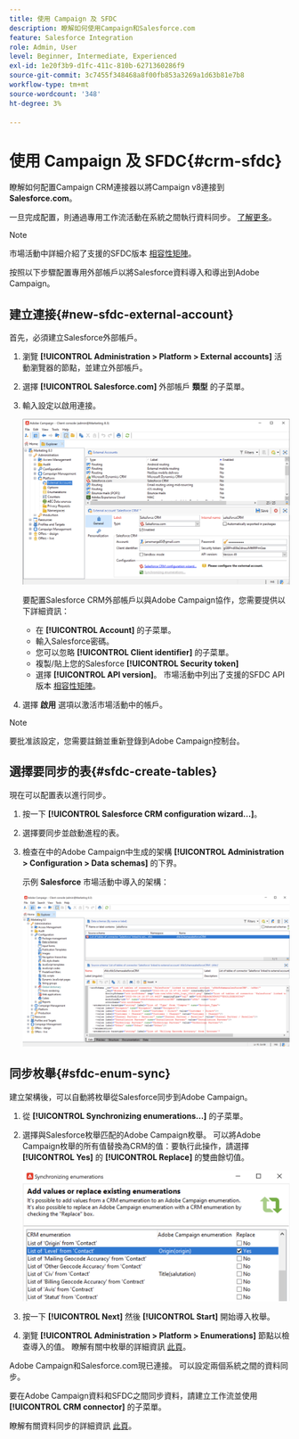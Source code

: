 ```yaml
---
title: 使用 Campaign 及 SFDC
description: 瞭解如何使用Campaign和Salesforce.com
feature: Salesforce Integration
role: Admin, User
level: Beginner, Intermediate, Experienced
exl-id: 1e20f3b9-d1fc-411c-810b-6271360286f9
source-git-commit: 3c7455f348468a8f00fb853a3269a1d63b81e7b8
workflow-type: tm+mt
source-wordcount: '348'
ht-degree: 3%

---
```


# 使用 Campaign 及 SFDC{#crm-sfdc}

瞭解如何配置Campaign CRM連接器以將Campaign v8連接到 **Salesforce.com**。

一旦完成配置，則通過專用工作流活動在系統之間執行資料同步。 [了解更多](crm-data-sync.md)。

>[!NOTE]
>
>市場活動中詳細介紹了支援的SFDC版本 [相容性矩陣](../start/compatibility-matrix.md)。

按照以下步驟配置專用外部帳戶以將Salesforce資料導入和導出到Adobe Campaign。

## 建立連接{#new-sfdc-external-account}

首先，必須建立Salesforce外部帳戶。

1. 瀏覽 **[!UICONTROL Administration > Platform > External accounts]** 活動瀏覽器的節點，並建立外部帳戶。
1. 選擇 **[!UICONTROL Salesforce.com]** 外部帳戶 **類型** 的子菜單。
1. 輸入設定以啟用連接。

   ![](assets/sfdc-external-account.png)

   要配置Salesforce CRM外部帳戶以與Adobe Campaign協作，您需要提供以下詳細資訊：

   * 在 **[!UICONTROL Account]** 的子菜單。
   * 輸入Salesforce密碼。
   * 您可以忽略 **[!UICONTROL Client identifier]** 的子菜單。
   * 複製/貼上您的Salesforce **[!UICONTROL Security token]**
   * 選擇 **[!UICONTROL API version]**。 市場活動中列出了支援的SFDC API版本 [相容性矩陣](../start/compatibility-matrix.md)。

1. 選擇 **啟用** 選項以激活市場活動中的帳戶。

>[!NOTE]
>
>要批准該設定，您需要註銷並重新登錄到Adobe Campaign控制台。

## 選擇要同步的表{#sfdc-create-tables}

現在可以配置表以進行同步。

1. 按一下 **[!UICONTROL Salesforce CRM configuration wizard...]**。
1. 選擇要同步並啟動進程的表。
1. 檢查在中的Adobe Campaign中生成的架構 **[!UICONTROL Administration > Configuration > Data schemas]** 的下界。

   示例 **Salesforce** 市場活動中導入的架構：

   ![](assets/sfdc-schemas.png)

## 同步枚舉{#sfdc-enum-sync}

建立架構後，可以自動將枚舉從Salesforce同步到Adobe Campaign。

1. 從  **[!UICONTROL Synchronizing enumerations...]** 的子菜單。
1. 選擇與Salesforce枚舉匹配的Adobe Campaign枚舉。
可以將Adobe Campaign枚舉的所有值替換為CRM的值：要執行此操作，請選擇 **[!UICONTROL Yes]** 的 **[!UICONTROL Replace]** 的雙曲餘切值。

   ![](assets/sfdc-enum.png)

1. 按一下 **[!UICONTROL Next]** 然後 **[!UICONTROL Start]** 開始導入枚舉。

1. 瀏覽 **[!UICONTROL Administration > Platform > Enumerations]** 節點以檢查導入的值。 瞭解有關中枚舉的詳細資訊 [此頁](../config/ui-settings.md#enumerations)。

Adobe Campaign和Salesforce.com現已連接。 可以設定兩個系統之間的資料同步。

要在Adobe Campaign資料和SFDC之間同步資料，請建立工作流並使用 **[!UICONTROL CRM connector]** 的子菜單。

瞭解有關資料同步的詳細資訊 [此頁](crm-data-sync.md)。
